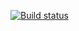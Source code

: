 [![Build status](https://ci.appveyor.com/api/projects/status/jf4v17vkjgeap7oq?svg=true)](https://ci.appveyor.com/project/graticule/ajs4-2)